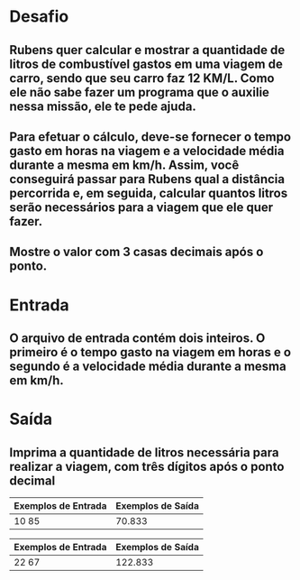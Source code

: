 # Desafio
## Rubens quer calcular e mostrar a quantidade de litros de combustível gastos em uma viagem de carro, sendo que seu carro faz 12 KM/L. Como ele não sabe fazer um programa que o auxilie nessa missão, ele te pede ajuda. 
## Para efetuar o cálculo, deve-se fornecer o tempo gasto em horas na viagem e a velocidade média durante a mesma em km/h. Assim, você conseguirá passar para Rubens qual a distância percorrida e, em seguida, calcular quantos litros serão necessários para a viagem que ele quer fazer.
## Mostre o valor com 3 casas decimais após o ponto.

# Entrada
## O arquivo de entrada contém dois inteiros. O primeiro é o tempo gasto na viagem em horas e o segundo é a velocidade média durante a mesma em km/h.

# Saída
## Imprima a quantidade de litros necessária para realizar a viagem, com três dígitos após o ponto decimal

|Exemplos de Entrada    | Exemplos de Saída         |
|-----------------------|-------------------------- |
|10 85                  | 70.833                    |

|Exemplos de Entrada    | Exemplos de Saída         |
|-----------------------|-------------------------- |
|22 67                  | 122.833                   |


